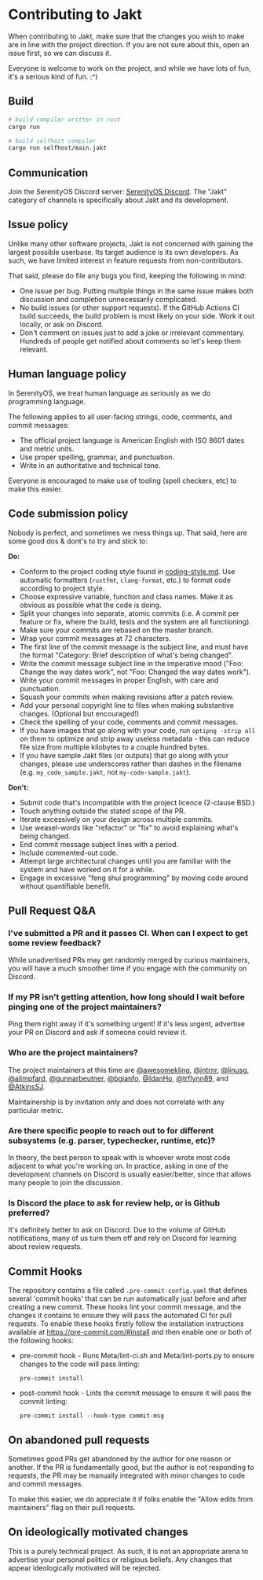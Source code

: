 # Contributing to Jakt

When contributing to Jakt, make sure that the changes you wish to make are in line with the project direction. If you are not sure about this, open an issue first, so we can discuss it.

Everyone is welcome to work on the project, and while we have lots of fun, it's a serious kind of fun. :^)

## Build

```bash
# build compiler writter in rust
cargo run

# build selfhost compiler
cargo run selfhost/main.jakt
```

## Communication

Join the SerenityOS Discord server: [SerenityOS Discord](https://discord.gg/serenityos). The "Jakt" category of channels is specifically about Jakt and its development.

## Issue policy

Unlike many other software projects, Jakt is not concerned with gaining the largest possible userbase. Its target audience is its own developers. As such, we have limited interest in feature requests from non-contributors.

That said, please do file any bugs you find, keeping the following in mind:

* One issue per bug. Putting multiple things in the same issue makes both discussion and completion unnecessarily complicated.
* No build issues (or other support requests). If the GitHub Actions CI build succeeds, the build problem is most likely on your side. Work it out locally, or ask on Discord.
* Don't comment on issues just to add a joke or irrelevant commentary. Hundreds of people get notified about comments so let's keep them relevant.

## Human language policy

In SerenityOS, we treat human language as seriously as we do programming language.

The following applies to all user-facing strings, code, comments, and commit messages:

* The official project language is American English with ISO 8601 dates and metric units.
* Use proper spelling, grammar, and punctuation.
* Write in an authoritative and technical tone.

Everyone is encouraged to make use of tooling (spell checkers, etc) to make this easier.

## Code submission policy

Nobody is perfect, and sometimes we mess things up. That said, here are some good dos & dont's to try and stick to:

**Do:**

* Conform to the project coding style found in [coding-style.md](https://github.com/SerenityOS/jakt/blob/main/documentation/coding-style.md). Use automatic formatters (`rustfmt`, `clang-format`, etc.) to format code according to project style.
* Choose expressive variable, function and class names. Make it as obvious as possible what the code is doing.
* Split your changes into separate, atomic commits (i.e. A commit per feature or fix, where the build, tests and the system are all functioning).
* Make sure your commits are rebased on the master branch.
* Wrap your commit messages at 72 characters.
* The first line of the commit message is the subject line, and must have the format "Category: Brief description of what's being changed".
* Write the commit message subject line in the imperative mood ("Foo: Change the way dates work", not "Foo: Changed the way dates work").
* Write your commit messages in proper English, with care and punctuation.
* Squash your commits when making revisions after a patch review.
* Add your personal copyright line to files when making substantive changes. (Optional but encouraged!)
* Check the spelling of your code, comments and commit messages.
* If you have images that go along with your code, run `optipng -strip all` on them to optimize and strip away useless metadata - this can reduce file size from multiple kilobytes to a couple hundred bytes.
* If you have sample Jakt files (or outputs) that go along with your changes, please use underscores rather than dashes in the filename (e.g. `my_code_sample.jakt`, not `my-code-sample.jakt`).

**Don't:**

* Submit code that's incompatible with the project licence (2-clause BSD.)
* Touch anything outside the stated scope of the PR.
* Iterate excessively on your design across multiple commits.
* Use weasel-words like "refactor" or "fix" to avoid explaining what's being changed.
* End commit message subject lines with a period.
* Include commented-out code.
* Attempt large architectural changes until you are familiar with the system and have worked on it for a while.
* Engage in excessive "feng shui programming" by moving code around without quantifiable benefit.

## Pull Request Q&A

### I've submitted a PR and it passes CI. When can I expect to get some review feedback?

While unadvertised PRs may get randomly merged by curious maintainers, you will have a much smoother time if you engage with the community on Discord.

### If my PR isn't getting attention, how long should I wait before pinging one of the project maintainers?

Ping them right away if it's something urgent! If it's less urgent, advertise your PR on Discord and ask if someone could review it.

### Who are the project maintainers?

The project maintainers at this time are [@awesomekling](https://github.com/awesomekling), [@jntrnr](https://github.com/jntrnr), [@linusg](https://github.com/linusg), [@alimpfard](https://github.com/alimpfard), [@gunnarbeutner](https://github.com/gunnarbeutner), [@bgianfo](https://github.com/bgianfo), [@IdanHo](https://github.com/IdanHo), [@trflynn89](https://github.com/trflynn89), and [@AtkinsSJ](https://github.com/AtkinsSJ).

Maintainership is by invitation only and does not correlate with any particular metric.

### Are there specific people to reach out to for different subsystems (e.g. parser, typechecker, runtime, etc)?

In theory, the best person to speak with is whoever wrote most code adjacent to what you're working on. In practice, asking in one of the development channels on Discord is usually easier/better, since that allows many people to join the discussion.

### Is Discord the place to ask for review help, or is Github preferred?

It's definitely better to ask on Discord. Due to the volume of GitHub notifications, many of us turn them off and rely on Discord for learning about review requests.

## Commit Hooks

The repository contains a file called `.pre-commit-config.yaml` that defines several 'commit hooks' that can be run automatically just before and after creating a new commit. These hooks lint your commit message, and the changes it contains to ensure they will pass the automated CI for pull requests.
To enable these hooks firstly follow the installation instructions available at https://pre-commit.com/#install and then enable one or both of the following hooks:
 - pre-commit hook - Runs Meta/lint-ci.sh and Meta/lint-ports.py to ensure changes to the code will pass linting:
   ```console
   pre-commit install
   ```
 - post-commit hook - Lints the commit message to ensure it will pass the commit linting:
   ```console
   pre-commit install --hook-type commit-msg
   ```

## On abandoned pull requests

Sometimes good PRs get abandoned by the author for one reason or another. If the PR is fundamentally good, but the author is not responding to requests, the PR may be manually integrated with minor changes to code and commit messages.

To make this easier, we do appreciate it if folks enable the "Allow edits from maintainers" flag on their pull requests.

## On ideologically motivated changes

This is a purely technical project. As such, it is not an appropriate arena to advertise your personal politics or religious beliefs. Any changes that appear ideologically motivated will be rejected.
